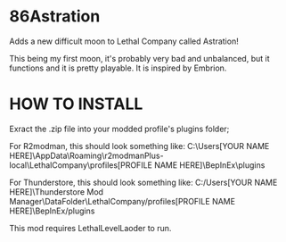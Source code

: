 # 86Astration
Adds a new difficult moon to Lethal Company called Astration!

This being my first moon, it's probably very bad and unbalanced, but it functions and it is pretty playable. It is inspired by Embrion.

# HOW TO INSTALL
Exract the .zip file into your modded profile's plugins folder;

For R2modman, this should look something like:
C:\Users\[YOUR NAME HERE]\AppData\Roaming\r2modmanPlus-local\LethalCompany\profiles\[PROFILE NAME HERE]\BepInEx\plugins

For Thunderstore, this should look something like:
C:/Users\[YOUR NAME HERE]\Thunderstore Mod Manager\DataFolder\LethalCompany/profiles\[PROFILE NAME HERE]\BepInEx/plugins

This mod requires LethalLevelLaoder to run.
